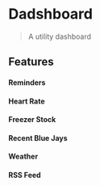 # Dadshboard

> A utility dashboard

## Features

#### Reminders
#### Heart Rate
#### Freezer Stock
#### Recent Blue Jays
#### Weather
#### RSS Feed
